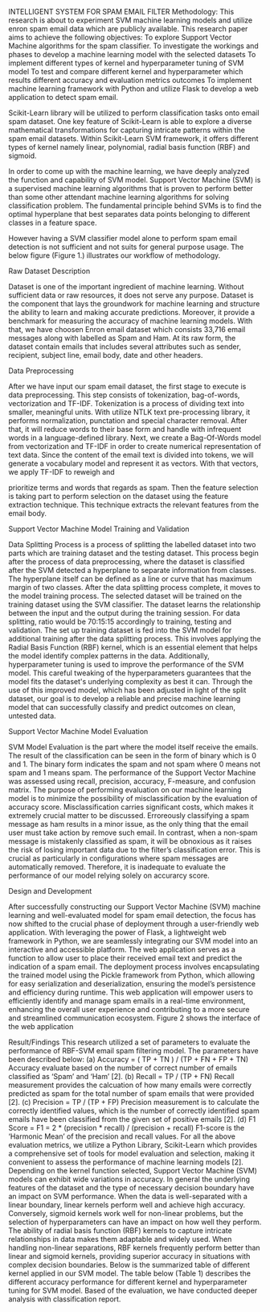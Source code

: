 INTELLIGENT SYSTEM FOR SPAM EMAIL FILTER 
Methodology:
This research is about to experiment SVM machine learning models and utilize enron spam email data which are publicly available. This research paper aims to achieve the following objectives:
To explore Support Vector Machine algorithms for the spam classifier.
To investigate the workings and phases to develop a machine learning model with the selected datasets
To implement different types of kernel and hyperparameter tuning of SVM model
To test and compare different kernel and hyperparameter which results different accuracy and evaluation metrics outcomes
To implement machine learning framework with Python and utilize Flask to develop a web application to detect spam email.

Scikit-Learn library will be utilized to perform classification tasks onto email spam dataset. One key feature of Scikit-Learn is able to explore a diverse mathematical transformations for capturing intricate patterns within the spam email datasets. Within Scikit-Learn SVM framework, it offers different types of kernel namely linear, polynomial, radial basis function (RBF) and sigmoid.

In order to come up with the machine learning, we have deeply analyzed the function and capability of SVM model. Support Vector Machine (SVM) is a supervised machine learning algorithms that is proven to perform better than some other attendant machine learning algorithms for solving classification problem. The fundamental principle behind SVMs is to find the optimal hyperplane that best separates data points belonging to different classes in a feature space.

However having a SVM classifier model alone to perform spam email detection is not sufficient and not suits for general purpose usage. The below figure (Figure 1.) illustrates our workflow of methodology.



Raw Dataset Description

Dataset is one of the important ingredient of machine learning. Without sufficient data or raw resources, it does not serve any purpose. Dataset is the component that lays the groundwork for machine learning and structure the ability to learn and making accurate predictions. Moreover, it provide a benchmark for measuring the accuracy of machine learning models. With that, we have choosen Enron email dataset which consists 33,716 email messages along with labelled as Spam and Ham. At its raw form, the dataset contain emails that includes several attributes such as sender, recipient, subject line, email body, date and other headers.

Data Preprocessing

After we have input our spam email dataset, the first stage to execute is data preprocessing. This step consists of tokenization, bag-of-words, vectorization and TF-IDF. Tokenization is a process of dividing text into smaller, meaningful units. With utilize NTLK text pre-processing library, it performs normalization, punctation and special character removal. After that, it will reduce words to their base form and handle with infrequent words in a language-defined library. Next, we create a Bag-Of-Words model from vectorization and TF-IDF in order to create numerical representation of text data. Since the content of the email text is divided into tokens, we will generate a vocabulary model and represent it as vectors. With that vectors, we apply TF-IDF to reweigh and


prioritize terms and words that regards as spam. Then the feature selection is taking part to perform selection on the dataset using the feature extraction technique. This technique extracts the relevant features from the email body.

Support Vector Machine Model Training and Validation

Data Splitting Process is a process of splitting the labelled dataset into two parts which are training dataset and the testing dataset. This process begin after the process of data preprocessing, where the dataset is classified after the SVM detected a hyperplane to separate information from classes. The hyperplane itself can be defined as a line or curve that has maximum margin of two classes. After the data splitting process complete, it moves to the model training process. The selected dataset will be trained on the training dataset using the SVM classifier. The dataset learns the relationship between the input and the output during the training session. For data splitting, ratio would be 70:15:15 accordingly to training, testing and validation. The set up training dataset is fed into the SVM model for additional training after the data splitting process. This involves applying the Radial Basis Function (RBF) kernel, which is an essential element that helps the model identify complex patterns in the data. Additionally, hyperparameter tuning is used to improve the performance of the SVM model. This careful tweaking of the hyperparameters guarantees that the model fits the dataset's underlying complexity as best it can. Through the use of this improved model, which has been adjusted in light of the split dataset, our goal is to develop a reliable and precise machine learning model that can successfully classify and predict outcomes on clean, untested data.

Support Vector Machine Model Evaluation

SVM Model Evaluation is the part where the model itself receive the emails. The result of the classification can be seen in the form of binary which is 0 and 1. The binary form indicates the spam and not spam where 0 means not spam and 1 means spam. The performance of the Support Vector Machine was assessed using recall, precision, accuracy, F-measure, and confusion matrix. The purpose of performing evaluation on our machine learning model is to minimize the possibility of misclassification by the evaluation of accuracy score. Misclassification carries significant costs, which makes it extremely crucial matter to be discussed. Erroreously classifying a spam message as ham results in a minor issue, as the only thing that the email user must take action by remove such email. In contrast, when a non-spam message is mistakenly classified as spam, it will be obnoxious as it raises the risk of losing important data due to the filter’s classification error. This is crucial as particularly in configurations where spam messages are automatically removed. Therefore, it is inadequate to evaluate the performance of our model relying solely on accurarcy score.

Design and Development

After successfully constructing our Support Vector Machine (SVM) machine learning and well-evaluated model for spam email detection, the focus has now shifted to the crucial phase of deployment through a user-friendly web application. With leveraging the power of Flask, a lightweight web framework in Python, we are seamlessly integrating our SVM model into an interactive and accessible platform. The web application serves as a function to allow user to place their received email text and predict the indication of a spam email. The deployment process involves encapsulating the trained model using the Pickle framework from Python, which allowing for easy serialization and deserialization, ensuring the model’s persistence and efficiency during runtime. This web application will empower users to efficiently identify and manage spam emails in a real-time environment, enhancing the overall user experience and contributing to a more secure and streamlined communication ecosystem.
Figure 2 shows the interface of the web application


Result/Findings
This research utilized a set of parameters to evaluate the performance of RBF-SVM email spam filtering model. The parameters have been described below:
(a)
Accuracy = ( TP + TN ) / (TP + FN + FP + TN)
Accuracy evaluate based on the number of correct number of emails classified as ‘Spam’ and ‘Ham’ [2]. (b)
Recall = TP / (TP + FN)
Recall measurement provides the calcuation of how many emails were correctly predicted as spam for the total number of spam emails that were provided [2].
(c)
Precision = TP / (TP + FP)
Precision measurement is to calculate the correctly identified values, which is the number of correctly identified spam emails have been classified from the given set of positive emails [2].
(d)
F1 Score = F1 = 2 * (precision * recall) / (precision + recall)
F1-score is the ‘Harmonic Mean’ of the precision and recall values. For all the above evaluation metrics, we utilize a Python Library, Scikit-Learn which provides a comprehensive set of tools for model evaluation and selection, making it convenient to assess the performance of machine learning models [2].
Depending on the kernel function selected, Support Vector Machine (SVM) models can exhibit wide variations in accuracy. In general the underlying features of the dataset and the type of necessary decision boundary have an impact on SVM performance. When the data is well-separated with a linear boundary, linear kernels perform well and achieve high accuracy. Conversely, sigmoid kernels work well for non-linear problems, but the selection of hyperparameters can have an impact on how well they perform. The ability of radial basis function (RBF) kernels to capture intricate relationships in data makes them adaptable and widely used. When handling
non-linear separations, RBF kernels frequently perform better than linear and sigmoid kernels, providing superior accuracy in situations with complex decision boundaries. Below is the summarized table of different kernel applied in our SVM model. The table below (Table 1) describes the different accuracy performance for different kernel and hyperparameter tuning for SVM model. Based of the evaluation, we have conducted deeper analysis with classification report.






